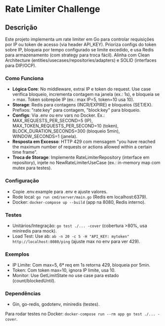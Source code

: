 # Rate Limiter Challenge

## Descrição
Este projeto implementa um rate limiter em Go para controlar requisições por IP ou token de acesso (via header API_KEY). Prioriza configs do token sobre IP, bloqueia por tempo configurado se limite excedido, e usa Redis para armazenamento (com strategy para troca fácil). Alinha com Clean Architecture (entities/usecases/repositories/adapters) e SOLID (interfaces para DIP/OCP).

### Como Funciona
- **Lógica Core**: No middleware, extrai IP e token do request. Use case verifica bloqueio, incrementa contagem na janela (ex.: 1s), e bloqueia se > max. Token sobrepõe IP (ex.: max IP=5, token=10 usa 10).
- **Storage**: Redis para contagens (INCR/EXPIRE) e bloqueios (SET/EX). Prefixos: "rate:key" para contagem, "block:key" para bloqueio.
- **Configs**: Via .env ou env vars no Docker. Ex.: MAX_REQUESTS_PER_SECOND=5 (IP), MAX_TOKEN_REQUESTS_PER_SECOND=10 (token), BLOCK_DURATION_SECONDS=300 (bloqueio 5min), WINDOW_SECONDS=1 (janela).
- **Resposta em Excesso**: HTTP 429 com mensagem "you have reached the maximum number of requests or actions allowed within a certain time frame".
- **Troca de Storage**: Implemente RateLimiterRepository (interface em repository), injete no NewRateLimiterUseCase (ex.: in-memory map com mutex para testes).

### Configuração
- Copie .env.example para .env e ajuste valores.
- Rode local: `go run cmd/server/main.go` (Redis em localhost:6379).
- Docker: `docker-compose up --build` (app na 8080, Redis interno).

### Testes
- Unitários/Integração: `go test ./... -cover` (cobertura >80%, usa miniredis para mock).
- Load Test: Use ab: `ab -n 20 -c 5 -H "API_KEY: mytoken" http://localhost:8080/ping` (ajuste max no env para ver 429).

### Exemplos
- IP Limite: Com max=5, 6ª req em 1s retorna 429, bloqueia por 5min.
- Token: Com token max=10, ignora IP limite, usa 10.
- Monitor: Use GetLimitState no use case para estado (count/blockedUntil).

### Dependências
- Gin, go-redis, godotenv, miniredis (testes).

Para rodar testes no Docker: `docker-compose run --rm app go test ./... -cover`.